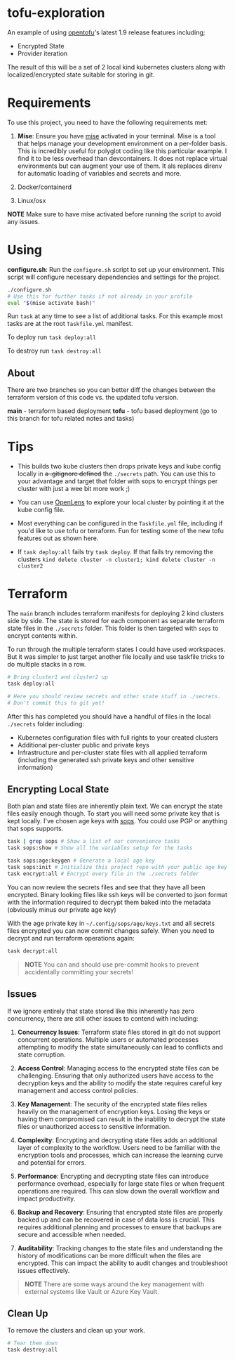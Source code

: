 # tofu-exploration

An example of using [opentofu](https://opentofu.org/)'s latest 1.9 release features including;

- Encrypted State
- Provider iteration

The result of this will be a set of 2 local kind kubernetes clusters along with localized/encrypted state suitable for storing in git.

# Requirements

To use this project, you need to have the following requirements met:

1. **Mise**: Ensure you have [mise](https://mise.jdx.dev/) activated in your terminal. Mise is a tool that helps manage your development environment on a per-folder basis. This is incredibly useful for polyglot coding like this particular example. I find it to be less overhead than devcontainers. It does not replace virtual environments but can augment your use of them. It als replaces direnv for automatic loading of variables and secrets and more.

2. Docker/containerd

3. Linux/osx

**NOTE** Make sure to have mise activated before running the script to avoid any issues.

# Using

**configure.sh**: Run the `configure.sh` script to set up your environment. This script will configure necessary dependencies and settings for the project.

```sh
./configure.sh
# Use this for further tasks if not already in your profile
eval "$(mise activate bash)"
```

Run `task` at any time to see a list of additional tasks. For this example most tasks are at the root `Taskfile.yml` manifest.

To deploy run `task deploy:all`

To destroy run `task destroy:all`

## About

There are two branches so you can better diff the changes between the terraform version of this code vs. the updated tofu version.

**main** - terraform based deployment
**tofu** - tofu based deployment (go to this branch for tofu related notes and tasks)

# Tips

- This builds two kube clusters then drops private keys and kube config locally in ~~a .gitignore defined~~ the `./secrets` path. You can use this to your advantage and target that folder with sops to encrypt things per cluster with just a wee bit more work ;)

- You can use [OpenLens](https://github.com/MuhammedKalkan/OpenLens) to explore your local cluster by pointing it at the kube config file.

- Most everything can be configured in the `Taskfile.yml` file, including if you'd like to use tofu or terraform. Fun for testing some of the new tofu features out as shown here.

- If `task deploy:all` fails try `task deploy`. If that fails try removing the clusters `kind delete cluster -n cluster1; kind delete cluster -n cluster2`

# Terraform

The `main` branch includes terraform manifests for deploying 2 kind clusters side by side. The state is stored for each component as separate terraform state files in the `./secrets` folder. This folder is then targeted with `sops` to encrypt contents within.

To run through the multiple terraform states I could have used workspaces. But it was simpler to just target another file locally and use taskfile tricks to do multiple stacks in a row.

```bash
# Bring cluster1 and cluster2 up
task deploy:all

# Here you should review secrets and other state stuff in ./secrets.
# Don't commit this to git yet!
```

After this has completed you should have a handful of files in the local `./secrets` folder including:

- Kubernetes configuration files with full rights to your created clusters
- Additional per-cluster public and private keys
- Infrastructure and per-cluster state files with all applied terraform (including the generated ssh private keys and other sensitive information)

## Encrypting Local State

Both plan and state files are inherently plain text. We can encrypt the state files easily enough though. To start you will need some private key that is kept locally. I've chosen age keys with [sops](https://github.com/getsops/sops). You could use PGP or anything that sops supports.

```bash
task | grep sops # Show a list of our convenience tasks
task sops:show # Show all the variables setup for the tasks

task sops:age:keygen # Generate a local age key
task sops:init # Initialize this project repo with your public age key
task encrypt:all # Encrypt every file in the ./secrets folder
```

You can now review the secrets files and see that they have all been encrypted. Binary looking files like ssh keys will be converted to json format with the information required to decrypt them baked into the metadata (obviously minus our private age key)

With the age private key in `~/.config/sops/age/keys.txt` and all secrets files encrypted you can now commit changes safely. When you need to decrypt and run terraform operations again:

```bash
task decrypt:all
```

> **NOTE** You can and should use pre-commit hooks to prevent accidentally committing your secrets!

## Issues

If we ignore entirely that state stored like this inherently has zero concurrency, there are still other issues to contend with including:

1. **Concurrency Issues**: Terraform state files stored in git do not support concurrent operations. Multiple users or automated processes attempting to modify the state simultaneously can lead to conflicts and state corruption.

2. **Access Control**: Managing access to the encrypted state files can be challenging. Ensuring that only authorized users have access to the decryption keys and the ability to modify the state requires careful key management and access control policies.

3. **Key Management**: The security of the encrypted state files relies heavily on the management of encryption keys. Losing the keys or having them compromised can result in the inability to decrypt the state files or unauthorized access to sensitive information.

4. **Complexity**: Encrypting and decrypting state files adds an additional layer of complexity to the workflow. Users need to be familiar with the encryption tools and processes, which can increase the learning curve and potential for errors.

5. **Performance**: Encrypting and decrypting state files can introduce performance overhead, especially for large state files or when frequent operations are required. This can slow down the overall workflow and impact productivity.

6. **Backup and Recovery**: Ensuring that encrypted state files are properly backed up and can be recovered in case of data loss is crucial. This requires additional planning and processes to ensure that backups are secure and accessible when needed.

7. **Auditability**: Tracking changes to the state files and understanding the history of modifications can be more difficult when the files are encrypted. This can impact the ability to audit changes and troubleshoot issues effectively.

> **NOTE** There are some ways around the key management with external systems like Vault or Azure Key Vault.

## Clean Up

To remove the clusters and clean up your work.

```bash
# Tear them down
task destroy:all
```
